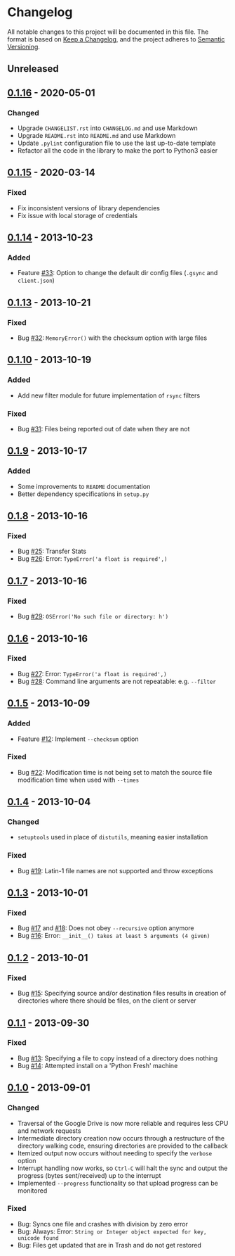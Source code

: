 # Changelog

All notable changes to this project will be documented in this file. The format
is based on [Keep a Changelog](https://keepachangelog.com/en/1.0.0/), and the
project adheres to [Semantic Versioning](https://semver.org/spec/v2.0.0.html).

## Unreleased

## [0.1.16] - 2020-05-01

### Changed
- Upgrade `CHANGELIST.rst` into `CHANGELOG.md` and use Markdown
- Upgrade `README.rst` into `README.md` and use Markdown
- Update `.pylint` configuration file to use the last up-to-date template
- Refactor all the code in the library to make the port to Python3 easier

## [0.1.15] - 2020-03-14

### Fixed
- Fix inconsistent versions of library dependencies
- Fix issue with local storage of credentials

## [0.1.14] - 2013-10-23

### Added
- Feature [#33]: Option to change the default dir config files (`.gsync` and
  `client.json`) 

## [0.1.13] - 2013-10-21

### Fixed
- Bug [#32]: `MemoryError()` with the checksum option with large files

## [0.1.10] - 2013-10-19

### Added
- Add new filter module for future implementation of `rsync` filters

### Fixed
- Bug [#31]: Files being reported out of date when they are not

## [0.1.9] - 2013-10-17

### Added
- Some improvements to `README` documentation
- Better dependency specifications in `setup.py`

## [0.1.8] - 2013-10-16

### Fixed
- Bug [#25]: Transfer Stats
- Bug [#26]: Error: `TypeError('a float is required',)`

## [0.1.7] - 2013-10-16

### Fixed
- Bug [#29]: `OSError('No such file or directory: h')`

## [0.1.6] - 2013-10-16

### Fixed
- Bug [#27]: Error: `TypeError('a float is required',)`
- Bug [#28]: Command line arguments are not repeatable: e.g. `--filter`

## [0.1.5] - 2013-10-09

### Added
- Feature [#12]: Implement `--checksum` option

### Fixed
- Bug [#22]: Modification time is not being set to match the source
  file modification time when used with `--times` 

## [0.1.4] - 2013-10-04

### Changed
- `setuptools` used in place of `distutils`, meaning easier installation

### Fixed
- Bug [#19]: Latin-1 file names are not supported and throw exceptions

## [0.1.3] - 2013-10-01

### Fixed
- Bug [#17] and [#18]: Does not obey `--recursive` option anymore
- Bug [#16]: Error: `__init__() takes at least 5 arguments (4 given)`

## [0.1.2] - 2013-10-01

### Fixed
- Bug [#15]: Specifying source and/or destination files results in creation
  of directories where there should be files, on the client or server

## [0.1.1] - 2013-09-30

### Fixed
- Bug [#13]: Specifying a file to copy instead of a directory does nothing
- Bug [#14]: Attempted install on a 'Python Fresh' machine

## [0.1.0] - 2013-09-01

### Changed
- Traversal of the Google Drive is now more reliable and requires less CPU
  and network requests
- Intermediate directory creation now occurs through a restructure of the
  directory walking code, ensuring directories are provided to the callback
- Itemized output now occurs without needing to specify the `verbose` option
- Interrupt handling now works, so `Ctrl-C` will halt the sync and output the
  progress (bytes sent/received) up to the interrupt
- Implemented `--progress` functionality so that upload progress can be
  monitored

### Fixed
- Bug: Syncs one file and crashes with division by zero error
- Bug: Always: Error:
  `String or Integer object expected for key, unicode found`
- Bug: Files get updated that are in Trash and do not get restored


[0.1.16]:
https://github.com/molinav/gsync/compare/v0.1.15...v0.1.16
[0.1.15]:
https://github.com/molinav/gsync/compare/759d7dc9...v0.1.15
[0.1.14]:
https://github.com/iwonbigbro/gsync/compare/01625671...759d7dc9
[0.1.13]:
https://github.com/iwonbigbro/gsync/compare/c7bec5ac...01625671
[0.1.10]:
https://github.com/iwonbigbro/gsync/compare/f38abf44...c7bec5ac
[0.1.9]:
https://github.com/iwonbigbro/gsync/compare/fe37e4fd...f38abf44
[0.1.8]:
https://github.com/iwonbigbro/gsync/compare/b11e2f8a...fe37e4fd
[0.1.7]:
https://github.com/iwonbigbro/gsync/compare/ada55a5c...b11e2f8a
[0.1.6]:
https://github.com/iwonbigbro/gsync/compare/5575a3ff...ada55a5c
[0.1.5]:
https://github.com/iwonbigbro/gsync/compare/2f2ce186...5575a3ff
[0.1.4]:
https://github.com/iwonbigbro/gsync/compare/8aee2d8b...2f2ce186
[0.1.3]:
https://github.com/iwonbigbro/gsync/compare/236bb255...8aee2d8b
[0.1.2]:
https://github.com/iwonbigbro/gsync/compare/50dea079...236bb255
[0.1.1]:
https://github.com/iwonbigbro/gsync/compare/5abf8886...50dea079
[0.1.0]:
https://github.com/iwonbigbro/gsync/commit/5abf8886

[#33]:
https://github.com/iwonbigbro/gsync/issues/33
[#32]:
https://github.com/iwonbigbro/gsync/issues/32
[#31]:
https://github.com/iwonbigbro/gsync/issues/31
[#29]:
https://github.com/iwonbigbro/gsync/issues/29
[#28]:
https://github.com/iwonbigbro/gsync/issues/28
[#27]:
https://github.com/iwonbigbro/gsync/issues/27
[#26]:
https://github.com/iwonbigbro/gsync/issues/26
[#25]:
https://github.com/iwonbigbro/gsync/issues/25
[#22]:
https://github.com/iwonbigbro/gsync/issues/22
[#19]:
https://github.com/iwonbigbro/gsync/issues/19
[#18]:
https://github.com/iwonbigbro/gsync/issues/18
[#17]:
https://github.com/iwonbigbro/gsync/issues/17
[#16]:
https://github.com/iwonbigbro/gsync/issues/16
[#15]:
https://github.com/iwonbigbro/gsync/issues/15
[#14]:
https://github.com/iwonbigbro/gsync/issues/14
[#13]:
https://github.com/iwonbigbro/gsync/issues/13
[#12]:
https://github.com/iwonbigbro/gsync/issues/12
